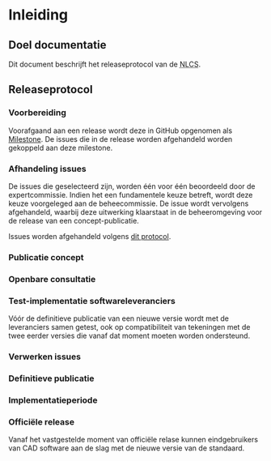 # Inleiding

## Doel documentatie
Dit document beschrijft het releaseprotocol van de <abbr title="Nederlandse CAD-standaard">NLCS</abbr>.

## Releaseprotocol


### Voorbereiding
Voorafgaand aan een release wordt deze in GitHub opgenomen als [Milestone](https://github.com/nl-digigo/NLCS/milestones). De issues die in de release worden afgehandeld worden gekoppeld aan deze milestone.

### Afhandeling issues
De issues die geselecteerd zijn, worden één voor één beoordeeld door de expertcommissie. Indien het een fundamentele keuze betreft, wordt deze keuze voorgeleged aan de beheecommissie. De issue wordt vervolgens afgehandeld, waarbij deze uitwerking klaarstaat in de beheeromgeving voor de release van een concept-publicatie.

Issues worden afgehandeld volgens [dit protocol](https://github.com/nl-digigo/NLCS/blob/main/instructies/RASCI%20Github%20issues%20NLCS.pdf).

### Publicatie concept


### Openbare consultatie


### Test-implementatie softwareleveranciers
Vóór de definitieve publicatie van een nieuwe versie wordt met de leveranciers samen getest, ook op compatibiliteit van tekeningen met de twee eerder versies die vanaf dat moment moeten worden ondersteund. 

### Verwerken issues


### Definitieve publicatie



### Implementatieperiode 



### Officiële release
Vanaf het vastgestelde moment van officiële relase kunnen eindgebruikers van CAD software aan de slag met de nieuwe versie van de standaard.




